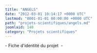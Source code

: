 ```yaml
---
title: "ANGELS"
date: "2012-03-01 10:14:17 +0000 UTC"
lastmod: "0001-01-01 00:00:00 +0000 UTC"
path: "projets-scientifiques/angels.md"
joomlaid: 140
category: "Projets scientifiques"
---
```

\- Fiche d'identité du projet  -

